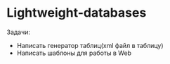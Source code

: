 # Lightweight-databases

Задачи:
- Написать генератор таблиц(xml файл в таблицу)
- Написать шаблоны для работы в Web